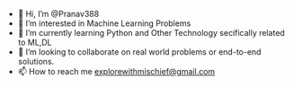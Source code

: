 - 👋 Hi, I’m @Pranav388
- 👀 I’m interested in Machine Learning Problems
- 🌱 I’m currently learning Python and Other Technology secifically related to ML,DL
- 💞️ I’m looking to collaborate on real world problems or end-to-end solutions.
- 📫 How to reach me explorewithmischief@gmail.com

<!---
Pranav388/Pranav388 is a ✨ special ✨ repository because its `README.md` (this file) appears on your GitHub profile.
You can click the Preview link to take a look at your changes.
--->
